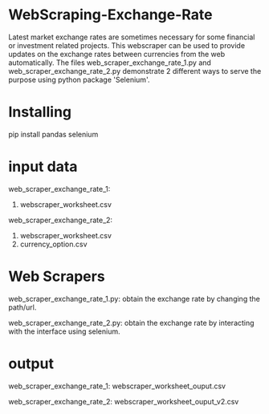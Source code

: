 # WebScraping-Exchange-Rate
Latest market exchange rates are sometimes necessary for some financial or investment related projects.
This webscraper can be used to provide updates on the exchange rates between currencies from the web automatically.
The files web_scraper_exchange_rate_1.py and web_scraper_exchange_rate_2.py demonstrate 2 different ways 
to serve the purpose using python package 'Selenium'.

# Installing
pip install pandas selenium

# input data
web_scraper_exchange_rate_1:
1. webscraper_worksheet.csv

web_scraper_exchange_rate_2:
1. webscraper_worksheet.csv
2. currency_option.csv

# Web Scrapers
web_scraper_exchange_rate_1.py:
obtain the exchange rate by changing the path/url.

web_scraper_exchange_rate_2.py:
obtain the exchange rate by interacting with the interface using selenium.

# output
web_scraper_exchange_rate_1:
webscraper_worksheet_ouput.csv

web_scraper_exchange_rate_2:
webscraper_worksheet_ouput_v2.csv
